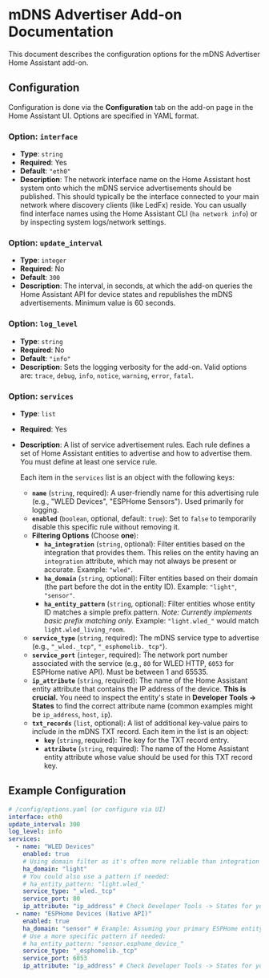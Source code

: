 # mDNS Advertiser Add-on Documentation

This document describes the configuration options for the mDNS Advertiser Home Assistant add-on.

## Configuration

Configuration is done via the **Configuration** tab on the add-on page in the Home Assistant UI. Options are specified in YAML format.

### Option: `interface`

*   **Type**: `string`
*   **Required**: Yes
*   **Default**: `"eth0"`
*   **Description**: The network interface name on the Home Assistant host system onto which the mDNS service advertisements should be published. This should typically be the interface connected to your main network where discovery clients (like LedFx) reside. You can usually find interface names using the Home Assistant CLI (`ha network info`) or by inspecting system logs/network settings.

### Option: `update_interval`

*   **Type**: `integer`
*   **Required**: No
*   **Default**: `300`
*   **Description**: The interval, in seconds, at which the add-on queries the Home Assistant API for device states and republishes the mDNS advertisements. Minimum value is 60 seconds.

### Option: `log_level`

*   **Type**: `string`
*   **Required**: No
*   **Default**: `"info"`
*   **Description**: Sets the logging verbosity for the add-on. Valid options are: `trace`, `debug`, `info`, `notice`, `warning`, `error`, `fatal`.

### Option: `services`

*   **Type**: `list`
*   **Required**: Yes
*   **Description**: A list of service advertisement rules. Each rule defines a set of Home Assistant entities to advertise and how to advertise them. You must define at least one service rule.

    Each item in the `services` list is an object with the following keys:

    *   **`name`** (`string`, required): A user-friendly name for this advertising rule (e.g., "WLED Devices", "ESPHome Sensors"). Used primarily for logging.
    *   **`enabled`** (`boolean`, optional, default: `true`): Set to `false` to temporarily disable this specific rule without removing it.
    *   **Filtering Options** (Choose **one**):
        *   **`ha_integration`** (`string`, optional): Filter entities based on the integration that provides them. This relies on the entity having an `integration` attribute, which may not always be present or accurate. Example: `"wled"`.
        *   **`ha_domain`** (`string`, optional): Filter entities based on their domain (the part before the dot in the entity ID). Example: `"light"`, `"sensor"`.
        *   **`ha_entity_pattern`** (`string`, optional): Filter entities whose entity ID matches a simple prefix pattern. *Note: Currently implements basic prefix matching only.* Example: `"light.wled_"` would match `light.wled_living_room`.
    *   **`service_type`** (`string`, required): The mDNS service type to advertise (e.g., `"_wled._tcp"`, `"_esphomelib._tcp"`).
    *   **`service_port`** (`integer`, required): The network port number associated with the service (e.g., `80` for WLED HTTP, `6053` for ESPHome native API). Must be between 1 and 65535.
    *   **`ip_attribute`** (`string`, required): The name of the Home Assistant entity attribute that contains the IP address of the device. **This is crucial.** You need to inspect the entity's state in **Developer Tools -> States** to find the correct attribute name (common examples might be `ip_address`, `host`, `ip`).
    *   **`txt_records`** (`list`, optional): A list of additional key-value pairs to include in the mDNS TXT record. Each item in the list is an object:
        *   **`key`** (`string`, required): The key for the TXT record entry.
        *   **`attribute`** (`string`, required): The name of the Home Assistant entity attribute whose value should be used for this TXT record key.

## Example Configuration

```yaml
# /config/options.yaml (or configure via UI)
interface: eth0
update_interval: 300
log_level: info
services:
  - name: "WLED Devices"
    enabled: true
    # Using domain filter as it's often more reliable than integration attribute
    ha_domain: "light"
    # You could also use a pattern if needed:
    # ha_entity_pattern: "light.wled_"
    service_type: "_wled._tcp"
    service_port: 80
    ip_attribute: "ip_address" # Check Developer Tools -> States for your WLED entities!
  - name: "ESPHome Devices (Native API)"
    enabled: true
    ha_domain: "sensor" # Example: Assuming your primary ESPHome entity is a sensor
    # Use a more specific pattern if needed:
    # ha_entity_pattern: "sensor.esphome_device_"
    service_type: "_esphomelib._tcp"
    service_port: 6053
    ip_attribute: "ip_address" # Check Developer Tools -> States for your ESPHome entities!